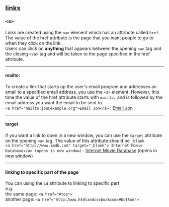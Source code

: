 ## links
#### &lt;a&gt;
Links are created using the `<a>` element which has an attribute called `href`. The value of the href attribute is the page that you want people to go to when they click on the link.   
Users can click on **anything** that appears between the opening `<a>` tag and the closing `</a>` tag and will be taken to the page specified in the href attribute.   

---
#### mailto:
To create a link that starts up the user's email program and addresses an email to a specified
email address, you use the `<a>` element. However, this time the value of the href attribute starts with `mailto:` and is followed by the email address you want the email to be sent to.   
`<a href="mailto:jon@example.org">Email Jon</a>` : <a href="mailto:jon@example.org">Email Jon</a>

---
#### target
If you want a link to open in a new window, you can use the `target` attribute on the opening
`<a>` tag. The value of this attribute should be `_blank`.   
`<a href="http://www.imdb.com" target="_blank"> Internet Movie Database</a> (opens in new window)` : <a href="http://www.imdb.com" target="_blank">Internet Movie Database</a> (opens in new window)   

---
#### linking to specific part of the page
You can using the `id` attribute to linking to specific part.   
e.g.   
the same page: `<a href="#top">`   
another page: `<a href="http:/www.htmlandcssbookcom/#bottom">`